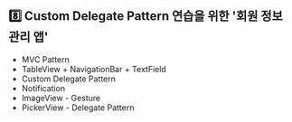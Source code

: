 ## 8️⃣ Custom Delegate Pattern 연습을 위한 '회원 정보 관리 앱'
- MVC Pattern
- TableView + NavigationBar + TextField
- Custom Delegate Pattern
- Notification
- ImageView - Gesture
- PickerView - Delegate Pattern
